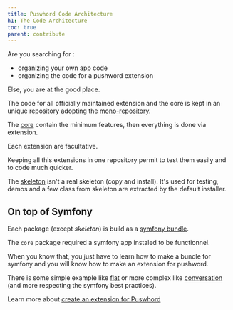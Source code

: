 ```yaml
---
title: Puswhord Code Architecture
h1: The Code Architecture
toc: true
parent: contribute
---
```


Are you searching for :

- organizing your own app code
- organizing the code for a pushword extension

Else, you are at the good place.

The code for all officially maintained extension and the core is kept in an unique repository adopting the [mono-repository](https://tomasvotruba.com/blog/2019/10/28/all-you-always-wanted-to-know-about-monorepo-but-were-afraid-to-ask/).

The [core](https://github.com/Pushword/Pushword/tree/main/packages/core/) contain the minimum features, then everything is done via extension.

Each extension are facultative.

Keeping all this extensions in one repository permit to test them easily and to code much quicker.

The [skeleton](https://github.com/Pushword/Pushword/tree/main/packages/skeleton) isn't a real skeleton (copy and install). It's used for testing, demos and a few class from skeleton are extracted by the default installer.

## On top of Symfony

Each package (except _skeleton_) is build as a [symfony bundle](https://symfony.com/doc/current/bundles.html).

The `core` package required a symfony app instaled to be functionnel.

When you know that, you just have to learn how to make a bundle for symfony and you will know how to make an extension for pushword.

There is some simple example like [flat](https://github.com/Pushword/Pushword/tree/main/packages/flat/) or more complex like [conversation](https://github.com/Pushword/Pushword/tree/main/packages/conversation/) (and more respecting the symfony best practices).

Learn more about [create an extension for Puswhord](/create-extension)
